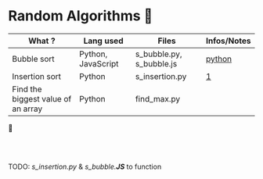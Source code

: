 Random Algorithms :ocean:
==

What ? | Lang used | Files | Infos/Notes
---- |---- |---- |----
Bubble sort | Python, JavaScript | s_bubble.py, s_bubble.js | [python](https://interactivepython.org/runestone/static/pythonds/SortSearch/TheBubbleSort.html)
Insertion sort | Python | s_insertion.py | [1](https://interactivepython.org/courselib/static/pythonds/SortSearch/TheInsertionSort.html)
Find the biggest value of an array | Python | find_max.py | 







:penguin:

<br>
<br>

TODO: _s_insertion.py_ & _s_bubble.**JS**_ to function